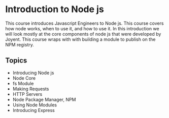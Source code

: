 Introduction to Node js
=======================
This course introduces Javascript Engineers to Node js.  This course covers how node works, when to use it,
and how to use it. In this introduction we will look mostly at the core components of node js that
were developed by Joyent.  This course wraps with with building a module to publish on the NPM registry.

Topics
------
* Introducing Node js
* Node Core
* fs Module
* Making Requests
* HTTP Servers
* Node Package Manager, NPM
* Using Node Modules
* Introducing Express

